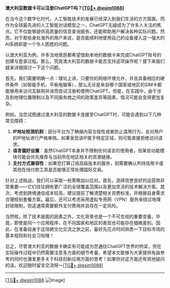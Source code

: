 **澳大利亚数据卡可以注册ChatGPT吗？[[TG💪+ @esim1088](https://t.me/s/esim1088)]**

在当今这个数字化时代，人工智能技术的发展已经深入到我们生活的方方面面。而作为全球最先进的人工智能对话模型之一，ChatGPT无疑成为了许多人关注的焦点。它不仅能够提供高质量的信息查询服务，还能帮助用户解决各种实际问题。然而，对于那些身处海外的用户来说，是否能顺利地使用自己的设备接入这一强大的AI系统却是一个令人困惑的问题。

以澳大利亚为例，许多当地居民都希望借助本地的数据卡来完成ChatGPT账号的创建与登录过程。那么，究竟澳大利亚的数据卡能否支持这项操作呢？接下来我们就来详细探讨一下这个问题。

首先，我们需要明确一点：理论上讲，只要你的网络环境允许，并且具备相应的硬件条件（如智能手机、平板电脑等），那么无论是来自哪个国家或地区的SIM卡都能够用来访问互联网并进而尝试注册和使用ChatGPT。但是，在实践中，由于涉及到地理位置限制以及不同服务商之间的政策差异等因素，情况可能会变得更加复杂。

例如，当您试图通过澳大利亚的数据卡连接至ChatGPT时，可能会遇到以下几种常见障碍：
1. **IP地址检测机制**：部分平台为了确保内容合规性或者防止滥用行为，会对用户的IP地址进行严格审核。如果发现该IP属于特定区域，则可能直接拒绝访问请求。
2. **语言偏好设置**：虽然ChatGPT本身并不限制任何语言的使用者，但某些功能模块可能会优先推荐与当前所在地区相关的资源链接。
3. **支付方式兼容性**：如果您打算订阅高级版本的服务，则需要确认所持信用卡或其他在线付款工具是否能够正常处理国际交易。

针对上述挑战，我们可以采取一些策略加以应对。首先，选择信誉良好的运营商非常重要——它们往往拥有更广泛的全球覆盖范围以及更加灵活的技术解决方案。其次，考虑到跨境通信成本较高，建议提前了解清楚相关资费标准，并根据自身需求合理规划套餐方案。最后，还可以考虑采用虚拟专用网（VPN）服务来绕过地理封锁限制，但这通常需要额外支付费用并且存在一定风险。

当然啦，除了技术层面的因素之外，文化背景也是一个不可忽视的重要变量。毕竟，即使是同一个应用程序，在不同国家和地区的表现也可能存在细微差别。因此，在准备投身于这场跨文化交流之旅之前，最好先花点时间熟悉一下目标市场的基本规则和社会习俗哦！

总之，尽管澳大利亚的数据卡确实有可能成为您通往ChatGPT世界的桥梁，但在实际操作过程中仍然需要注意多方面的细节考量。希望本文能够为大家提供有益参考的同时也激发更多关于科技创新应用方面的思考！如果你对这方面还有其他疑问的话，欢迎随时留言交流呀～[[TG💪+ @esim1088](https://t.me/s/esim1088)]

---

[[TG💪+ @esim1088](https://t.me/s/esim1088) ![Image](https://i.postimg.cc/4NQfJmqS/Snipaste-2025-05-13-00-14-12.png)]